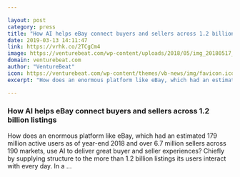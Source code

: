 ```yaml
---

layout: post
category: press
title: "How AI helps eBay connect buyers and sellers across 1.2 billion listings"
date: 2019-03-13 14:11:47
link: https://vrhk.co/2TCgCm4
image: https://venturebeat.com/wp-content/uploads/2018/05/img_20180517_123127.jpg?w=1200&strip=all
domain: venturebeat.com
author: "VentureBeat"
icon: https://venturebeat.com/wp-content/themes/vb-news/img/favicon.ico
excerpt: "How does an enormous platform like eBay, which had an estimated 179 million active users as of year-end 2018 and over 6.7 million sellers across 190 markets, use AI to deliver great buyer and seller experiences? Chiefly by supplying structure to the more than 1.2 billion listings its users interact with every day. In a …"

---
```


### How AI helps eBay connect buyers and sellers across 1.2 billion listings

How does an enormous platform like eBay, which had an estimated 179 million active users as of year-end 2018 and over 6.7 million sellers across 190 markets, use AI to deliver great buyer and seller experiences? Chiefly by supplying structure to the more than 1.2 billion listings its users interact with every day. In a …